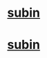 
# <a href="https://baesub.github.io/subin/subin/subin.html"> subin </a>



# <a href="https://baesub.github.io/subin/새 폴더/Space/src/main/webapp/main/main.html"> subin </a>
